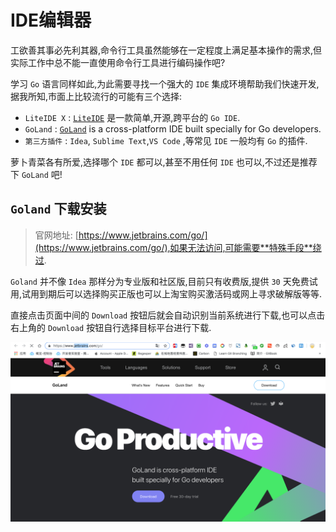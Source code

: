 # IDE编辑器

工欲善其事必先利其器,命令行工具虽然能够在一定程度上满足基本操作的需求,但实际工作中总不能一直使用命令行工具进行编码操作吧?

学习 `Go` 语言同样如此,为此需要寻找一个强大的 `IDE` 集成环境帮助我们快速开发,据我所知,市面上比较流行的可能有三个选择:

- `LiteIDE X` : [`LiteIDE`](http://liteide.org/cn/) 是一款简单,开源,跨平台的 `Go IDE`.
- `GoLand` : [`GoLand`](https://www.jetbrains.com/go/) is a cross-platform IDE built specially for Go developers.
- `第三方插件` : `Idea`, `Sublime Text`,`VS Code` ,等常见 `IDE` 一般均有 `Go` 的插件.

萝卜青菜各有所爱,选择哪个 `IDE` 都可以,甚至不用任何 `IDE` 也可以,不过还是推荐下 `GoLand` 吧!

## `Goland` 下载安装

> 官网地址: [https://www.jetbrains.com/go/](https://www.jetbrains.com/go/),如果无法访问,可能需要**特殊手段**绕过.

`Goland` 并不像 `Idea` 那样分为专业版和社区版,目前只有收费版,提供 `30` 天免费试用,试用到期后可以选择购买正版也可以上淘宝购买激活码或网上寻求破解版等等.

直接点击页面中间的 `Download` 按钮后就会自动识别当前系统进行下载,也可以点击右上角的 `Download` 按钮自行选择目标平台进行下载.

![go-base-ide-goland-download.png](../images/go-base-ide-goland-download.png)



